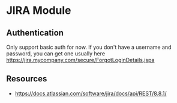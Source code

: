 # JIRA Module

## Authentication
Only support basic auth for now.
If you don't have a username and password, you can get one usually here https://jira.mycompany.com/secure/ForgotLoginDetails.jspa

## Resources
- https://docs.atlassian.com/software/jira/docs/api/REST/8.8.1/
